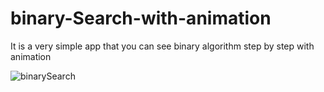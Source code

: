 # binary-Search-with-animation
It is a very simple app that you can see binary algorithm step by step with animation

![binarySearch](http://s7.picofile.com/file/8377135076/binarySearch.gif)
